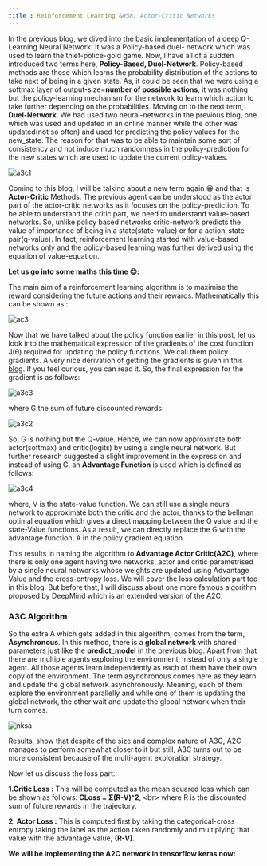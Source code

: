 ```yaml
---
title : Reinforcement Learning &#58; Actor-Critic Networks
---
```


In the previous blog, we dived into the basic implementation of a deep Q-Learning Neural Network. It was a Policy-based duel- network which was used to learn the thief-police-gold game. Now, I have all of a sudden introduced two terms here, **Policy-Based, Duel-Network**. Policy-based methods are those which learns the probability distribution of the actions to take next of  being in a given state. As, it could be seen that we were using a softmax layer of output-size=**number of possible actions**, it was nothing but the policy-learning mechanism for the network to learn which action to take further depending on the probabilities. Moving on to the next term, **Duel-Network**. We had used two neural-networks in the previous blog, one which was used and updated in an online manner while the other was updated(not so often) and used for predicting the policy values for the new_state. The reason for that was to be able to maintain some sort of consistency and not induce much randomness in the poilcy-prediction for the new states which are used to update the current policy-values. 

![a3c1](https://www.mdpi.com/sensors/sensors-19-01547/article_deploy/html/images/sensors-19-01547-g002.png)


Coming to this blog, I will be talking about a new term again 😀 and that is **Actor-Critic** Methods. The previous agent can be understood as the actor part of the actor-critic networks as it focuses on the policy-prediction. To be able to understand the critic part, we need to understand value-based networks. So, unlike policy based networks critic-network predicts the value of importance of being in a state(state-value) or for a action-state pair(q-value). In fact, reinforcement learning started with value-based networks  only and the policy-based learning was further derived using the equation of value-equation. 

**Let us go into some maths this time 😊:**

The main aim of a reinforcement learning algorithm is to maximise the reward considering the future actions and their rewards.
Mathematically this can be shown as :

![ac3](https://miro.medium.com/max/1338/1*evUko5QpAcvv-83xw0DP-g.jpeg)

Now that we have talked about the policy function earlier in this post, let us look into the mathematical expression of the gradients of the cost function J(θ) required for updating the policy functions. We call them policy gradients. A very nice derivation of getting the gradients is given in this [blog](https://medium.com/@thechrisyoon/deriving-policy-gradients-and-implementing-reinforce-f887949bd63). If you feel curious, you can read it. So, the final expression for the gradient is as follows:

![a3c3](https://1.bp.blogspot.com/-j0ublUid7NQ/XeQDR333PCI/AAAAAAAAQFg/Y8g0syT7d4EN4fEajGS6D6iLUlTHY_vfwCLcBGAsYHQ/s1600/policy_gradient.png)


where G the sum of future discounted rewards:

![a3c2](https://1.bp.blogspot.com/-yXBlO5xrLEs/XeP_1BGNcXI/AAAAAAAAQFU/Q-7a7WqiN3IcCcxGixfRCI8huLQEXGvbgCLcBGAsYHQ/s1600/G_dis.png)

So, G is nothing but the Q-value. Hence, we can now approximate both actor(softmax) and critic(logits) by using a single neural network. But further research suggested a slight improvement in the expression and instead of using G, an **Advantage Function** is used which is defined as follows:

![a3c4](https://miro.medium.com/max/2184/1*GjirmHTNdxHgo1Z8iQjDbg.png)

where, V is the state-value function. We can still use a single neural network to approximate both the critic and the actor, thanks to the bellman optimal equation which gives a direct mapping between the Q value and the state-Value functions. As a result, we can directly replace the G with the advantage function, A in the policy gradient equation.

This results in naming the algorithm to **Advantage Actor Critic(A2C)**, where there is only one agent having two networks, actor and critic parametrised by a single neural networks whose weights are updated using  Advantage Value and the cross-entropy loss. We will cover the loss calculation part too in this blog. But before that, I will discuss about one more famous algorithm proposed by DeepMind which is an extended version of the A2C.



### A3C Algorithm
So the extra A which gets added in this algorithm, comes from the term, **Asynchronous**. In this method, there is a **global network** with shared parameters just like the **predict_model** in the previous blog. Apart from that there are multiple agents exploring the environment, instead of only a single agent. All those agents learn independently as each of them have their own copy of the environment. The term asynchronous comes here as they learn and update the global network asynchronously. Meaning, each of them explore the environment parallelly and while one of them is updating the global network, the other wait and update the global network when their turn comes.

![nksa](https://miro.medium.com/max/2784/1*YtnGhtSAMnnHSL8PvS7t_w.png)

Results, show that despite of the size and complex nature of A3C, A2C manages to perform somewhat closer to it but still, A3C turns out to be more consistent because of the multi-agent exploration strategy.


Now let us discuss the loss part:

**1.Critic Loss :** This will be computed as the mean squared loss which can be shown as follows:
**CLoss = Σ(R-V)^2**, <br\>
where R is the discounted sum of future rewards in the trajectory.

**2. Actor Loss :** This is computed first by taking the categorical-cross entropy taking the label as the action taken randomly and multiplying that value with the advantage value, **(R-V)**.


**We will be implementing the A2C network in tensorflow keras now:**












